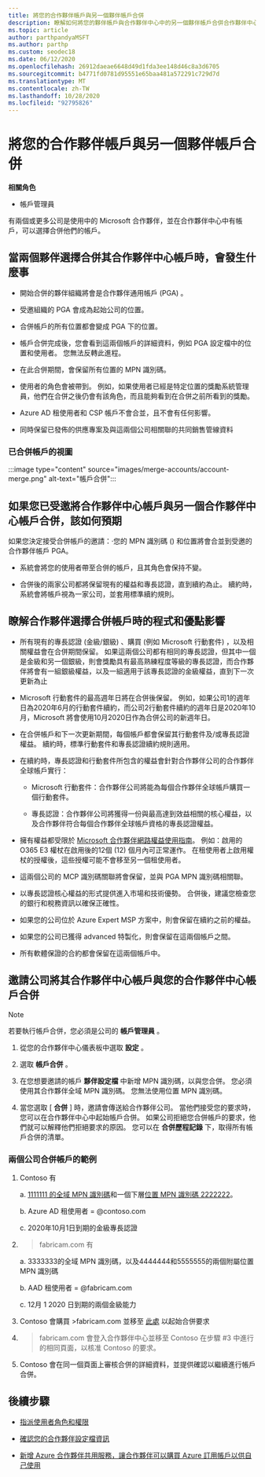 ```yaml
---
title: 將您的合作夥伴帳戶與另一個夥伴帳戶合併
description: 瞭解如何將您的夥伴帳戶與合作夥伴中心中的另一個夥伴帳戶合併合作夥伴中心中的使用中 Microsoft 合作夥伴的公司。
ms.topic: article
author: parthpandyaMSFT
ms.author: parthp
ms.custom: seodec18
ms.date: 06/12/2020
ms.openlocfilehash: 26912daeae6648d49d1fda3ee148d46c8a3d6705
ms.sourcegitcommit: b4771fd0781d95551e65baa481a572291c729d7d
ms.translationtype: MT
ms.contentlocale: zh-TW
ms.lasthandoff: 10/28/2020
ms.locfileid: "92795826"
---
```

# <a name="merge-your-partner-account-with-another-partner-account"></a>將您的合作夥伴帳戶與另一個夥伴帳戶合併

**相關角色**

- 帳戶管理員

有兩個或更多公司是使用中的 Microsoft 合作夥伴，並在合作夥伴中心中有帳戶，可以選擇合併他們的帳戶。

## <a name="what-happens-when-two-partners-elect-to-merge-their-partner-center-accounts"></a>當兩個夥伴選擇合併其合作夥伴中心帳戶時，會發生什麼事

- 開始合併的夥伴組織將會是合作夥伴通用帳戶 (PGA) 。

- 受邀組織的 PGA 會成為起始公司的位置。

- 合併帳戶的所有位置都會變成 PGA 下的位置。

- 帳戶合併完成後，您會看到這兩個帳戶的詳細資料，例如 PGA 設定檔中的位置和使用者。 您無法反轉此進程。

- 在此合併期間，會保留所有位置的 MPN 識別碼。

- 使用者的角色會被帶到。 例如，如果使用者已經是特定位置的獎勵系統管理員，他們在合併之後仍會有該角色，而且能夠看到在合併之前所看到的獎勵。

- Azure AD 租使用者和 CSP 帳戶不會合並，且不會有任何影響。

- 同時保留已發佈的供應專案及與這兩個公司相關聯的共同銷售管線資料

### <a name="view-of-merged-accounts"></a>已合併帳戶的視圖

:::image type="content" source="images/merge-accounts/account-merge.png" alt-text="帳戶合併":::

## <a name="what-to-expect-if-you-have-been-invited-to-merge-your-partner-center-account-with-another-partner-center-account"></a>如果您已受邀將合作夥伴中心帳戶與另一個合作夥伴中心帳戶合併，該如何預期

如果您決定接受合併帳戶的邀請：·您的 MPN 識別碼 () 和位置將會合並到受邀的合作夥伴帳戶 PGA。

- 系統會將您的使用者帶至合併的帳戶，且其角色會保持不變。

- 合併後的兩家公司都將保留現有的權益和專長認證，直到續約為止。 續約時，系統會將帳戶視為一家公司，並套用標準續約規則。

## <a name="understand-the-impacts-to-programs-and-benefits-when-partners-elect-to-merge-accounts"></a>瞭解合作夥伴選擇合併帳戶時的程式和優點影響

- 所有現有的專長認證 (金級/銀級) 、購買 (例如 Microsoft 行動套件) ，以及相關權益會在合併期間保留。 如果這兩個公司都有相同的專長認證，但其中一個是金級和另一個銀級，則會獎勵具有最高熟練程度等級的專長認證，而合作夥伴將會有一組銀級權益，以及一組適用于該專長認證的金級權益，直到下一次更新為止 

- Microsoft 行動套件的最高週年日將在合併後保留。 例如，如果公司1的週年日為2020年6月的行動套件續約，而公司2行動套件續約的週年日是2020年10月，Microsoft 將會使用10月2020日作為合併公司的新週年日。

- 在合併帳戶和下一次更新期間，每個帳戶都會保留其行動套件及/或專長認證權益。 續約時，標準行動套件和專長認證續約規則適用。

- 在續約時，專長認證和行動套件所包含的權益會針對合作夥伴公司的合作夥伴全球帳戶實行：

  - Microsoft 行動套件：合作夥伴公司將能為每個合作夥伴全球帳戶購買一個行動套件。

  - 專長認證：合作夥伴公司將獲得一份與最高達到效益相關的核心權益，以及合作夥伴符合每個合作夥伴全球帳戶資格的專長認證權益。

- 擁有權益都受限於 [Microsoft 合作夥伴網路權益使用指南](https://aka.ms/partner-benefits-use-guide)。 例如：啟用的 O365 E3 權杖在啟用後的12個 (12) 個月內可正常運作。 在租使用者上啟用權杖的授權後，這些授權可能不會移至另一個租使用者。

- 這兩個公司的 MCP 識別碼關聯將會保留，並與 PGA MPN 識別碼相關聯。

- 以專長認證核心權益的形式提供進入市場和技術優勢。 合併後，建議您檢查您的銀行和稅務資訊以確保正確性。

- 如果您的公司位於 Azure Expert MSP 方案中，則會保留在續約之前的權益。

- 如果您的公司已獲得 advanced 特製化，則會保留在這兩個帳戶之間。

- 所有軟體保證的合約都會保留在這兩個帳戶中。 

## <a name="invite-a-company-to-merge-their-partner-center-account-with-your-partner-center-account"></a>邀請公司將其合作夥伴中心帳戶與您的合作夥伴中心帳戶合併

>[!Note]
>若要執行帳戶合併，您必須是公司的 **帳戶管理員** 。

1. 從您的合作夥伴中心儀表板中選取 **設定** 。 

2. 選取 **帳戶合併** 。

3. 在您想要邀請的帳戶 **夥伴設定檔** 中新增 MPN 識別碼，以與您合併。 您必須使用其合作夥伴全域 MPN 識別碼。 您無法使用位置 MPN 識別碼。

4. 當您選取 [ **合併** ] 時，邀請會傳送給合作夥伴公司。 當他們接受您的要求時，您可以在合作夥伴中心中起始帳戶合併。 如果公司拒絕您合併帳戶的要求，他們就可以解釋他們拒絕要求的原因。 您可以在 **合併歷程記錄** 下，取得所有帳戶合併的清單。
 
### <a name="example-of-two-companies-merging-accounts"></a>兩個公司合併帳戶的範例

1. Contoso 有 

    a. [1111111 的全域 MPN 識別碼](https://partner.microsoft.com/pcv/accountsettings/connectedpartnerprofile)和一個下層[位置 MPN 識別碼 2222222](https://partner.microsoft.com/pcv/accountsettings/locationsprofile)。
  
    b. Azure AD 租使用者 = @contoso.com
 
    c. 2020年10月1日到期的金級專長認證
2. >fabricam.com 有
 
    a.  3333333的全域 MPN 識別碼，以及4444444和5555555的兩個附屬位置 MPN 識別碼

    b.  AAD 租使用者 = @fabricam.com

    c.  12月 1 2020 日到期的兩個金級能力
3.  Contoso 會購買 >fabricam.com 並移至 [此處](https://partner.microsoft.com/dashboard/account/merger) 以起始合併要求
4.  >fabricam.com 會登入合作夥伴中心並移至 Contoso 在步驟 #3 中進行的相同頁面，以核准 Contoso 的要求。
5.  Contoso 會在同一個頁面上審核合併的詳細資料，並提供確認以繼續進行帳戶合併。
    
## <a name="next-steps"></a>後續步驟

- [指派使用者角色和權限](permissions-overview.md)

- [確認您的合作夥伴設定檔資訊](update-your-partner-profile.md)

- [新增 Azure 合作夥伴共用服務，讓合作夥伴可以購買 Azure 訂用帳戶以供自己使用](shared-services.md)
